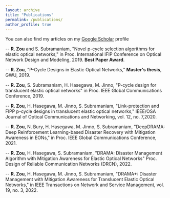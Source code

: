 ```yaml
---
layout: archive
title: "Publications"
permalink: /publications/
author_profile: true
---
```


You can also find my articles on my [Google Scholar](https://scholar.google.com/citations?hl=en&user=bGl2MU4AAAAJ) profile

-- **R. Zou** and S. Subramaniam, "Novel p-cycle selection algorithms for elastic optical networks," in Proc. International IFIP Conference on Optical Network Design and Modeling, 2019. **Best Paper Award**.

-- **R. Zou**, "P-Cycle Designs in Elastic Optical Networks," **Master's thesis**, GWU, 2019.

-- **R. Zou**, S. Subramaniam, H. Hasegawa, M. Jinno, "P-cycle design for translucent elastic optical networks" in Proc. IEEE Global Communications Conference, 2019.

-- **R. Zou**, H. Hasegawa, M. Jinno, S. Subramaniam, "Link-protection and FIPP p-cycle designs in translucent elastic optical networks," IEEE/OSA Journal of Optical Communications and Networking, vol. 12, no. 7,2020. 

-- **R. Zou**, N. Bury, H. Hasegawa, M. Jinno, S. Subramaniam, "DeepDRAMA: Deep Reinforcement Learning-based Disaster Recovery with Mitigation Awareness in EONs," in Proc. IEEE Global Communications Conference, 2021.

-- **R. Zou**, H. Hasegawa, S. Subramaniam, "DRAMA: Disaster Management Algorithm with Mitigation Awareness for Elastic Optical Networks" Proc. Design of Reliable Communication Networks (DRCN), 2022.

-- **R. Zou**, H. Hasegawa, M. Jinno, S. Subramaniam, "DRAMA+: Disaster Management with Mitigation Awareness for Translucent Elastic Optical Networks," in IEEE Transactions on Network and Service Management, vol. 19, no. 3, 2022.
